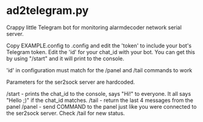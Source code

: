 # ad2telegram.py
Crappy little Telegram bot for monitoring alarmdecoder network serial server.

Copy EXAMPLE.config to .config and edit the 'token' to include your bot's Telegram token. Edit the 'id' for your chat_id with your bot. You can get this by using "/start" and it will print to the console.

'id' in configuration must match for the /panel and /tail commands to work

Parameters for the ser2sock server are hardcoded. 

/start - prints the chat_id to the console, says "Hi!" to everyone. It all says "Hello ;)" if the chat_id matches.
/tail - return the last 4 messages from the panel
/panel <COMMAND> - send COMMAND to the panel just like you were connected to the ser2sock server. Check /tail for new status.

 

